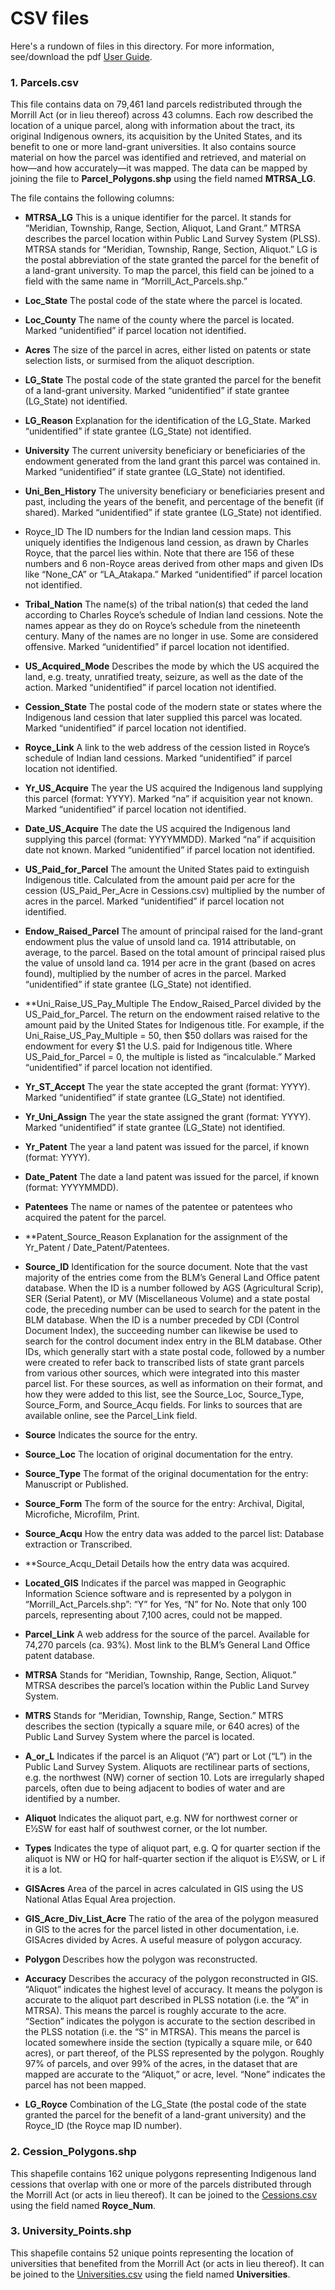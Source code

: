 # CSV files #
Here's a rundown of files in this directory. For more information, see/download the pdf [User Guide](https://github.com/HCNData/landgrabu-data/blob/master/Morrill_Act_of_1862_Indigenous_Land_Parcels_Database/LandGrabU_HCN_April_2020.pdf).

### 1. Parcels.csv ###
This file contains data on 79,461 land parcels redistributed through the Morrill Act (or in lieu thereof) across 43 columns. Each row described the location of a unique parcel, along with information about the tract, its original Indigenous owners, its acquisition by the United States, and its benefit to one or more land-grant universities. It also contains source material on how the parcel was identified and retrieved, and material on how—and how accurately—it was mapped.
The data can be mapped by joining the file to **Parcel_Polygons.shp** using the field named **MTRSA_LG**.

The file contains the following columns:

- **MTRSA_LG**
This is a unique identifier for the parcel. It stands for “Meridian, Township, Range, Section, Aliquot, Land Grant.” MTRSA describes the parcel location within Public Land Survey System (PLSS). MTRSA stands for “Meridian, Township, Range, Section, Aliquot.” LG is the postal abbreviation of the state granted the parcel for the benefit of a land-grant university. To map the parcel, this field can be joined to a field with the same name in “Morrill_Act_Parcels.shp.”

- **Loc_State**
The postal code of the state where the parcel is located.

- **Loc_County**
The name of the county where the parcel is located. Marked “unidentified” if parcel location not identified.

- **Acres**
The size of the parcel in acres, either listed on patents or state selection lists, or surmised from the aliquot description.

- **LG_State**
The postal code of the state granted the parcel for the benefit of a land-grant university. Marked “unidentified” if state grantee (LG_State) not identified.

- **LG_Reason**
Explanation for the identification of the LG_State. Marked “unidentified” if state grantee (LG_State) not identified.

- **University**
The current university beneficiary or beneficiaries of the endowment generated from the land grant this parcel was contained in. Marked “unidentified” if state grantee (LG_State) not identified.

- **Uni_Ben_History**
The university beneficiary or beneficiaries present and past, including the years of the benefit, and percentage of the benefit (if shared). Marked “unidentified” if state grantee (LG_State) not identified.

- Royce_ID
The ID numbers for the Indian land cession maps. This uniquely identifies the Indigenous land cession, as drawn by Charles Royce, that the parcel lies within. Note that there are 156 of these numbers and 6 non-Royce areas derived from other maps and given IDs like “None_CA” or “LA_Atakapa.” Marked “unidentified” if parcel location not identified.

- **Tribal_Nation**
The name(s) of the tribal nation(s) that ceded the land according to Charles Royce’s schedule of Indian land cessions. Note the names appear as they do on Royce’s schedule from the nineteenth century. Many of the names are no longer in use. Some are considered offensive. Marked “unidentified” if parcel location not identified.

- **US_Acquired_Mode**
Describes the mode by which the US acquired the land, e.g. treaty, unratified treaty, seizure, as well as the date of the action. Marked “unidentified” if parcel location not identified.

- **Cession_State**
The postal code of the modern state or states where the Indigenous land cession that later supplied this parcel was located. Marked “unidentified” if parcel location not identified.

- **Royce_Link**
A link to the web address of the cession listed in Royce’s schedule of Indian land cessions. Marked “unidentified” if parcel location not identified.

- **Yr_US_Acquire**
The year the US acquired the Indigenous land supplying this parcel (format: YYYY). Marked “na” if acquisition year not known. Marked “unidentified” if parcel location not identified.

- **Date_US_Acquire**
The date the US acquired the Indigenous land supplying this parcel (format: YYYYMMDD). Marked “na” if acquisition date not known. Marked “unidentified” if parcel location not identified.
- **US_Paid_for_Parcel**
The amount the United States paid to extinguish Indigenous title. Calculated from the amount paid per acre for the cession (US_Paid_Per_Acre in Cessions.csv) multiplied by the number of acres in the parcel. Marked “unidentified” if parcel location not identified.
- **Endow_Raised_Parcel**
The amount of principal raised for the land-grant endowment plus the value of unsold land ca. 1914 attributable, on average, to the parcel. Based on the total amount of principal raised plus the value of unsold land ca. 1914 per acre in the grant (based on acres found), multiplied by the number of acres in the parcel. Marked “unidentified” if state grantee (LG_State) not identified.
- **Uni_Raise_US_Pay_Multiple
The Endow_Raised_Parcel divided by the US_Paid_for_Parcel. The return on the endowment raised relative to the amount paid by the United States for Indigenous title. For example, if the Uni_Raise_US_Pay_Multiple = 50, then $50 dollars was raised for the endowment for every $1 the U.S. paid for Indigenous title. Where US_Paid_for_Parcel = 0, the multiple is listed as “incalculable.” Marked “unidentified” if parcel location not identified.
- **Yr_ST_Accept**
The year the state accepted the grant (format: YYYY). Marked “unidentified” if state grantee (LG_State) not identified.
- **Yr_Uni_Assign**
The year the state assigned the grant (format: YYYY). Marked “unidentified” if state grantee (LG_State) not identified.
- **Yr_Patent**
The year a land patent was issued for the parcel, if known (format: YYYY).
- **Date_Patent**
The date a land patent was issued for the parcel, if known (format: YYYYMMDD).
- **Patentees**
The name or names of the patentee or patentees who acquired the patent for the parcel.
- **Patent_Source_Reason
Explanation for the assignment of the Yr_Patent / Date_Patent/Patentees.
- **Source_ID**
Identification for the source document. Note that the vast majority of the entries come from the BLM’s General Land Office patent database. When the ID is a number followed by AGS (Agricultural Scrip), SER (Serial Patent), or MV (Miscellaneous Volume) and a state postal code, the preceding number can be used to search for the patent in the BLM database. When the ID is a number preceded by CDI (Control Document Index), the succeeding number can likewise be used to search for the control document index entry in the BLM database. Other IDs, which generally start with a state postal code, followed by a number were created to refer back to transcribed lists of state grant parcels from various other sources, which were integrated into this master parcel list. For these sources, as well as information on their format, and how they were added to this list, see the Source_Loc, Source_Type, Source_Form, and Source_Acqu fields. For links to sources that are available online, see the Parcel_Link field.
- **Source**
Indicates the source for the entry.
- **Source_Loc**
The location of original documentation for the entry.
- **Source_Type**
The format of the original documentation for the entry: Manuscript or Published.
- **Source_Form**
The form of the source for the entry: Archival, Digital, Microfiche, Microfilm, Print.
- **Source_Acqu**
How the entry data was added to the parcel list: Database extraction or Transcribed.
- **Source_Acqu_Detail
Details how the entry data was acquired.
- **Located_GIS**
Indicates if the parcel was mapped in Geographic Information Science software and is represented by a polygon in “Morrill_Act_Parcels.shp”: “Y” for Yes, “N” for No. Note that only 100 parcels, representing about 7,100 acres, could not be mapped.
- **Parcel_Link**
A web address for the source of the parcel. Available for 74,270 parcels (ca. 93%). Most link to the BLM’s General Land Office patent database.
- **MTRSA**
Stands for “Meridian, Township, Range, Section, Aliquot.” MTRSA describes the parcel’s location within the Public Land Survey System.
- **MTRS**
Stands for “Meridian, Township, Range, Section.” MTRS describes the section (typically a square mile, or 640 acres) of the Public Land Survey System where the parcel is located.
- **A_or_L**
Indicates if the parcel is an Aliquot (“A”) part or Lot (“L”) in the Public Land Survey System. Aliquots are rectilinear parts of sections, e.g. the northwest (NW) corner of section 10. Lots are irregularly shaped parcels, often due to being adjacent to bodies of water and are identified by a number.
- **Aliquot**
Indicates the aliquot part, e.g. NW for northwest corner or E1⁄2SW for east half of southwest corner, or the lot number.
- **Types**
Indicates the type of aliquot part, e.g. Q for quarter section if the aliquot is NW or HQ for half-quarter section if the aliquot is E1⁄2SW, or L if it is a lot.
- **GISAcres**
Area of the parcel in acres calculated in GIS using the US National Atlas Equal Area projection.
- **GIS_Acre_Div_List_Acre**
The ratio of the area of the polygon measured in GIS to the acres for the parcel listed in other documentation, i.e. GISAcres divided by Acres. A useful measure of polygon accuracy.
- **Polygon**
Describes how the polygon was reconstructed.
- **Accuracy**
Describes the accuracy of the polygon reconstructed in GIS. “Aliquot” indicates the highest level of accuracy. It means the polygon is accurate to the aliquot part described in PLSS notation (i.e. the “A” in MTRSA). This means the parcel is roughly accurate to the acre. “Section” indicates the polygon is accurate to the section described in the PLSS notation (i.e. the “S” in MTRSA). This means the parcel is located somewhere inside the section (typically a square mile, or 640 acres), or part thereof, of the PLSS represented by the polygon. Roughly 97% of parcels, and over 99% of the acres, in the dataset that are mapped are accurate to the “Aliquot,” or acre, level. “None” indicates the parcel has not been mapped.
- **LG_Royce**
Combination of the LG_State (the postal code of the state granted the parcel for the benefit of a land-grant university) and the Royce_ID (the Royce map ID number).


### 2. Cession_Polygons.shp ### 
This shapefile contains 162 unique polygons representing Indigenous land cessions that overlap with one or more of the parcels distributed through the Morrill Act (or acts in lieu thereof). It can be joined to the [Cessions.csv](https://github.com/HCNData/landgrabu-data/blob/master/Morrill_Act_of_1862_Indigenous_Land_Parcels_Database/CSVs/Cessions.csv) using the field named **Royce_Num**.

### 3. University_Points.shp ### 
This shapefile contains 52 unique points representing the location of universities that benefited from the Morrill Act (or acts in lieu thereof). It can be joined to the [Universities.csv](https://github.com/HCNData/landgrabu-data/blob/master/Morrill_Act_of_1862_Indigenous_Land_Parcels_Database/CSVs/Universities.csv) using the field named **Universities**.
